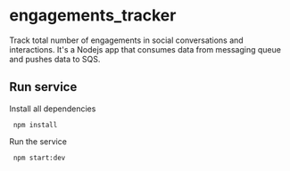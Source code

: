 # engagements_tracker
Track total number of engagements in social conversations and interactions. It's a Nodejs app that consumes data from messaging queue and pushes data to SQS.
## Run service 
Install all dependencies


     npm install
Run the service


     npm start:dev

